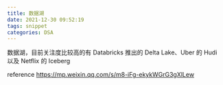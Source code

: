 ```yaml
---
title: 数据湖
date: 2021-12-30 09:52:19
tags: snippet
categories: DSA
---
```


数据湖，目前关注度比较高的有 Databricks 推出的 Delta Lake、Uber 的 Hudi 以及 Netflix 的 Iceberg

reference https://mp.weixin.qq.com/s/m8-iFg-ekykWGrG3gXlLew